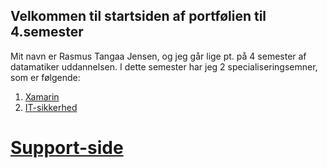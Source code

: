 ## Velkommen til startsiden af portfølien til 4.semester
Mit navn er Rasmus Tangaa Jensen, og jeg går lige pt. på 4 semester af datamatiker uddannelsen.
I dette semester har jeg 2 specialiseringsemner, som er følgende:
1. [Xamarin](https://rasmustangaa.github.io/4.semester-projekt/Xamarin)
2. [IT-sikkerhed](https://rasmustangaa.github.io/4.semester-projekt/IT-sikkerhed)



# [Support-side](https://rasmustangaa.github.io/4.semester-projekt/Supportside)

